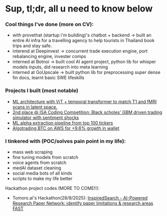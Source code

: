 # Sup, tl;dr, all u need to know below

### Cool things I've done (more on CV):
- with provethat (startup i'm building)'s chatbot + backend -> built an entire AI infra for a travelling agency to help tourists in Thailand book trips and stay safe.
- interend at Deepinvest -> concurrent trade execution engine, port rebalancing engine, invester comps
- interned at Botnoi -> built cool AI agent project, python lib for whisper models inputs, did research into meta learning 
- interned at GoUpscale -> built python lib for preprocessing super dense fin docs, learnt basic SWE lifeskills

### Projects I built (most notable)
- [ML architecture with ViT + temporal transformer to match T1 and fMRI scans in latent space.](https://github.com/bugattmark/Structure-Function-Brain)
- [2nd place @ ISA Coding Competition: Black scholes' GBM driven trading simulator with sentiment shocks](https://github.com/bugattmark/Trading-Simulator)
- [ML alpha extraction pipeline from top 100 tickers](https://github.com/bugattmark/Portfolio-ML)
- [Algotrading BTC on AWS for +9.6% growth in wallet]()

### I tinkered with (POC/solves pain point in my life):
- mass web scraping
- fine tuning models from scratch
- voice agents from scratch
- medAI dataset cleaning
- social media bots of all kinds
- scripts to make my life better

Hackathon project codes (MORE TO COME!!):
- Tomoro.ai's Hackathon(28/9/2025): [InspiredSearch - AI-Powered Research Paper Network: identify paper limitations & research areas FAST](https://github.com/bugattmark/InspiredSearch/)
